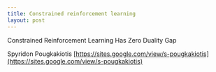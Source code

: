 ```yaml
---
title: Constrained reinforcement learning
layout: post
---
```


Constrained Reinforcement Learning Has Zero Duality Gap

Spyridon Pougkakiotis
[https://sites.google.com/view/s-pougkakiotis](https://sites.google.com/view/s-pougkakiotis)
